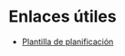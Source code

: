 # Enlaces útiles

- [Plantilla de planificación](https://docs.google.com/spreadsheets/d/1HReajBUBAXIVdDaOPs5iBRA8EvWEAXqGP8c_Jb_Qgnc/edit?gid=0#gid=0)
